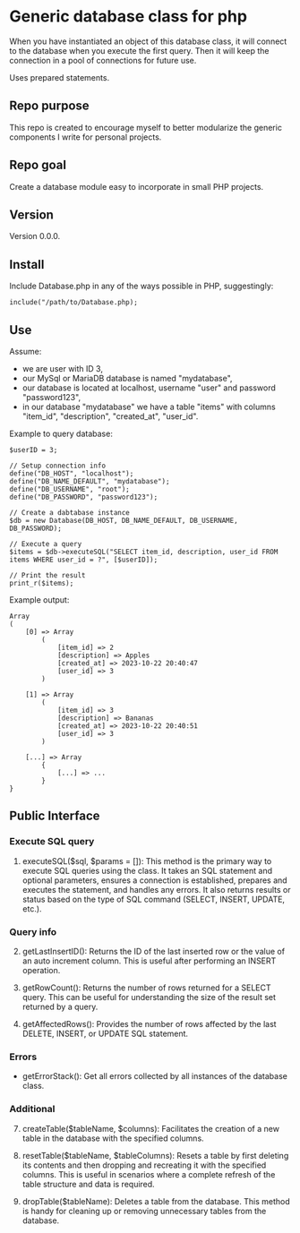 # Generic database class for php

When you have instantiated an object of this database class, it will connect to the database when you execute the first query. Then it will keep the connection in a pool of connections for future use.

Uses prepared statements.

## Repo purpose

This repo is created to encourage myself to better modularize the generic components I write for personal projects.

## Repo goal

Create a database module easy to incorporate in small PHP projects.

## Version

Version 0.0.0.

## Install

Include Database.php in any of the ways possible in PHP, suggestingly:

```
include("/path/to/Database.php);
```

## Use

Assume:

- we are user with ID 3,
- our MySql or MariaDB database is named "mydatabase",
- our database is located at localhost, username "user" and password "password123",
- in our database "mydatabase" we have a table "items" with columns "item_id", "description", "created_at", "user_id".

Example to query database:

```
$userID = 3;

// Setup connection info
define("DB_HOST", "localhost");
define("DB_NAME_DEFAULT", "mydatabase");
define("DB_USERNAME", "root");
define("DB_PASSWORD", "password123");

// Create a dabtabase instance
$db = new Database(DB_HOST, DB_NAME_DEFAULT, DB_USERNAME, DB_PASSWORD);

// Execute a query
$items = $db->executeSQL("SELECT item_id, description, user_id FROM items WHERE user_id = ?", [$userID]);

// Print the result
print_r($items);
```

Example output:

```
Array
(
    [0] => Array
        (
            [item_id] => 2
            [description] => Apples
            [created_at] => 2023-10-22 20:40:47
            [user_id] => 3
        )

    [1] => Array
        (
            [item_id] => 3
            [description] => Bananas
            [created_at] => 2023-10-22 20:40:51
            [user_id] => 3
        )

    [...] => Array
        {
            [...] => ...
        }
}
```

## Public Interface

### Execute SQL query

1.  executeSQL($sql, $params = []): This method is the primary way to execute SQL queries using the class. It takes an SQL statement and optional parameters, ensures a connection is established, prepares and executes the statement, and handles any errors. It also returns results or status based on the type of SQL command (SELECT, INSERT, UPDATE, etc.).

### Query info

2.  getLastInsertID(): Returns the ID of the last inserted row or the value of an auto increment column. This is useful after performing an INSERT operation.

3.  getRowCount(): Returns the number of rows returned for a SELECT query. This can be useful for understanding the size of the result set returned by a query.

4.  getAffectedRows(): Provides the number of rows affected by the last DELETE, INSERT, or UPDATE SQL statement.

### Errors

- getErrorStack(): Get all errors collected by all instances of the database class.

### Additional

7.  createTable($tableName, $columns): Facilitates the creation of a new table in the database with the specified columns.

8.  resetTable($tableName, $tableColumns): Resets a table by first deleting its contents and then dropping and recreating it with the specified columns. This is useful in scenarios where a complete refresh of the table structure and data is required.

9.  dropTable($tableName): Deletes a table from the database. This method is handy for cleaning up or removing unnecessary tables from the database.
